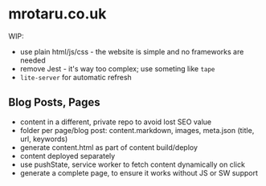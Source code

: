 # mrotaru.co.uk

WIP:
- use plain html/js/css - the website is simple and no frameworks are needed
- remove Jest - it's way too complex; use someting like `tape`
- `lite-server` for automatic refresh

## Blog Posts, Pages
- content in a different, private repo to avoid lost SEO value
- folder per page/blog post: content.markdown, images, meta.json (title, url, keywords)
- generate content.html as part of content build/deploy
- content deployed separately
- use pushState, service worker to fetch content dynamically on click
- generate a complete page, to ensure it works without JS or SW support